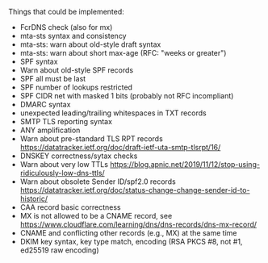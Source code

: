 Things that could be implemented:

* FcrDNS check (also for mx)
* mta-sts syntax and consistency
* mta-sts: warn about old-style draft syntax
* mta-sts: warn about short max-age (RFC: "weeks or greater")
* SPF syntax
* Warn about old-style SPF records
* SPF all must be last
* SPF number of lookups restricted
* SPF CIDR net with masked 1 bits (probably not RFC incompliant)
* DMARC syntax
* unexpected leading/trailing whitespaces in TXT records
* SMTP TLS reporting syntax
* ANY amplification
* Warn about pre-standard TLS RPT records https://datatracker.ietf.org/doc/draft-ietf-uta-smtp-tlsrpt/16/
* DNSKEY correctness/sytax checks
* Warn about very low TTLs https://blog.apnic.net/2019/11/12/stop-using-ridiculously-low-dns-ttls/
* Warn about obsolete Sender ID/spf2.0 records https://datatracker.ietf.org/doc/status-change-change-sender-id-to-historic/
* CAA record basic correctness
* MX is not allowed to be a CNAME record, see https://www.cloudflare.com/learning/dns/dns-records/dns-mx-record/
* CNAME and conflicting other records (e.g., MX) at the same time
* DKIM key syntax, key type match, encoding (RSA PKCS #8, not #1, ed25519 raw encoding)
